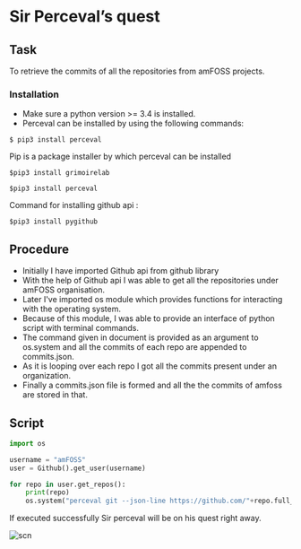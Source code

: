 # Sir Perceval’s quest

## Task
To retrieve the commits of all the repositories from amFOSS projects.




### **Installation**
*  Make sure a python version >= 3.4 is installed.
*  Perceval can be installed by using the following commands:

 `$ pip3 install perceval`

Pip is a package installer by which perceval can be installed

 ` $pip3 install grimoirelab `
   
 ` $pip3 install perceval `

Command for installing github api :

 ` $pip3 install pygithub `

## Procedure

* Initially I have imported Github api from github library
* With the help of Github api I was able to get all the repositories under amFOSS organisation.
* Later I've imported os module which provides functions for interacting with the operating system.
* Because of this module, I was able to provide an interface of python script with terminal commands. 
* The command given in document is provided as an argument to os.system and all the commits of each repo are appended to commits.json.
* As it is looping over each repo I got all the commits present under an organization.
* Finally a commits.json file is formed and all the the commits of amfoss are stored in that.

## Script

```python from github import Github    
import os   

username = "amFOSS"
user = Github().get_user(username)

for repo in user.get_repos():
    print(repo)
    os.system("perceval git --json-line https://github.com/"+repo.full_name+" >> commits.json") 
```

If executed successfully Sir perceval will be on his quest right away.

![scn](https://github.com/adarshreddy-g/dum/blob/master/Screenshot%20from%202020-11-13%2012-21-18.png?raw=true)

